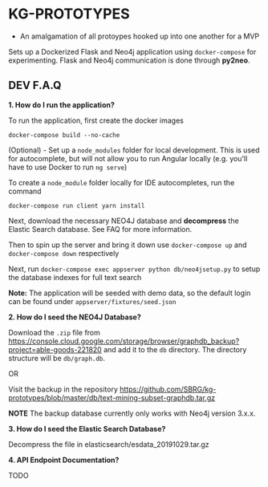 # KG-PROTOTYPES
- An amalgamation of all protoypes hooked up into one another for a MVP

Sets up a Dockerized Flask and Neo4j application using ```docker-compose``` for experimenting. Flask and Neo4j communication is done through **py2neo**.

## DEV F.A.Q
__1. How do I run the application?__


To run the application, first create the docker images
```
docker-compose build --no-cache
```

(Optional) - Set up a `node_modules` folder for local development. This is used for autocomplete, but will not allow you to run Angular locally (e.g. you'll have to use Docker to run `ng serve`)

To create a `node_module` folder locally for IDE autocompletes, run the command
```
docker-compose run client yarn install
```

Next, download the necessary NEO4J database and __decompress__ the Elastic Search database. See FAQ for more information.

Then to spin up the server and bring it down use
```docker-compose up``` and ```docker-compose down``` respectively

Next, run ```docker-compose exec appserver python db/neo4jsetup.py``` to setup the database indexes for full text search

**Note:** The application will be seeded with demo data, so the default login can be found under ```appserver/fixtures/seed.json```

__2. How do I seed the NEO4J Database?__

Download the `.zip` file from https://console.cloud.google.com/storage/browser/graphdb_backup?project=able-goods-221820 and add it to the `db` directory. The directory structure will be `db/graph.db`.

OR

Visit the backup in the repository https://github.com/SBRG/kg-prototypes/blob/master/db/text-mining-subset-graphdb.tar.gz

**NOTE** The backup database currently only works with Neo4j version 3.x.x.

__3. How do I seed the Elastic Search Database?__

Decompress the file in elasticsearch/esdata_20191029.tar.gz

__4. API Endpoint Documentation?__

TODO
